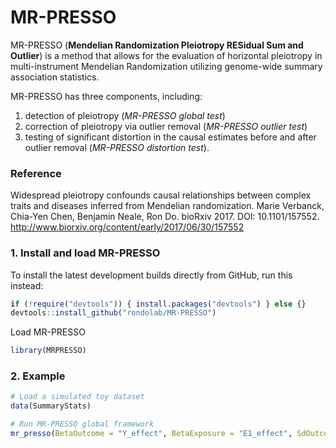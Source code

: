 # MR-PRESSO
MR-PRESSO (**Mendelian Randomization Pleiotropy RESidual Sum and Outlier**) is a method that allows for the evaluation of horizontal pleiotropy in multi-instrument Mendelian Randomization utilizing genome-wide summary association statistics.

MR-PRESSO has three components, including:
1. detection of pleiotropy (*MR-PRESSO global test*)
2. correction of pleiotropy via outlier removal (*MR-PRESSO outlier test*)
3. testing of significant distortion in the causal estimates before and after outlier removal (*MR-PRESSO distortion test*).

### Reference

Widespread pleiotropy confounds causal relationships between complex traits and diseases inferred from Mendelian randomization. Marie Verbanck, Chia-Yen Chen, Benjamin Neale, Ron Do. bioRxiv 2017. DOI: 10.1101/157552.
<http://www.biorxiv.org/content/early/2017/06/30/157552>

### 1. Install and load MR-PRESSO
To install the latest development builds directly from GitHub, run this instead:
```r
if (!require("devtools")) { install.packages("devtools") } else {}
devtools::install_github("rondolab/MR-PRESSO")
```
Load MR-PRESSO 
```r
library(MRPRESSO)
```

### 2. Example
```r
# Load a simulated toy dataset
data(SummaryStats)

# Run MR-PRESSO global framework
mr_presso(BetaOutcome = "Y_effect", BetaExposure = "E1_effect", SdOutcome = "Y_se", SdExposure = "E1_se", OUTLIERtest = TRUE, DISTORTIONtest = TRUE, data = SummaryStats, NbDistribution = 1000,  SignifThreshold = 0.05)
```
